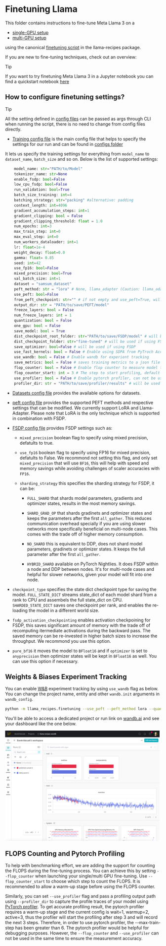 # Finetuning Llama


This folder contains instructions to fine-tune Meta Llama 3 on a

* [single-GPU setup](./singlegpu_finetuning.md)
* [multi-GPU setup](./multigpu_finetuning.md)

using the canonical [finetuning script](../../../src/llama_recipes/finetuning.py) in the llama-recipes package.

If you are new to fine-tuning techniques, check out an overview: [](./LLM_finetuning_overview.md)

> [!TIP]
> If you want to try finetuning Meta Llama 3 in a Jupyter notebook you can find a quickstart notebook [here](./quickstart_peft_finetuning.ipynb)


## How to configure finetuning settings?

> [!TIP]
> All the setting defined in [config files](../../../src/llama_recipes/configs/) can be passed as args through CLI when running the script, there is no need to change from config files directly.


* [Training config file](../../../src/llama_recipes/configs/training.py) is the main config file that helps to specify the settings for our run and can be found in [configs folder](../../../src/llama_recipes/configs/)

It lets us specify the training settings for everything from `model_name` to `dataset_name`, `batch_size` and so on. Below is the list of supported settings:

```python
    model_name: str="PATH/to/Model"
    tokenizer_name: str=None
    enable_fsdp: bool=False
    low_cpu_fsdp: bool=False
    run_validation: bool=True
    batch_size_training: int=4
    batching_strategy: str="packing" #alternative: padding
    context_length: int=4096
    gradient_accumulation_steps: int=1
    gradient_clipping: bool = False
    gradient_clipping_threshold: float = 1.0
    num_epochs: int=3
    max_train_step: int=0
    max_eval_step: int=0
    num_workers_dataloader: int=1
    lr: float=1e-4
    weight_decay: float=0.0
    gamma: float= 0.85
    seed: int=42
    use_fp16: bool=False
    mixed_precision: bool=True
    val_batch_size: int=1
    dataset = "samsum_dataset"
    peft_method: str = "lora" # None, llama_adapter (Caution: llama_adapter is currently not supported with FSDP)
    use_peft: bool=False
    from_peft_checkpoint: str="" # if not empty and use_peft=True, will load the peft checkpoint and resume the fine-tuning on that checkpoint
    output_dir: str = "PATH/to/save/PEFT/model"
    freeze_layers: bool = False
    num_freeze_layers: int = 1
    quantization: bool = False
    one_gpu: bool = False
    save_model: bool = True
    dist_checkpoint_root_folder: str="PATH/to/save/FSDP/model" # will be used if using FSDP
    dist_checkpoint_folder: str="fine-tuned" # will be used if using FSDP
    save_optimizer: bool=False # will be used if using FSDP
    use_fast_kernels: bool = False # Enable using SDPA from PyTroch Accelerated Transformers, make use Flash Attention and Xformer memory-efficient kernels
    use_wandb: bool = False # Enable wandb for experient tracking
    save_metrics: bool = False # saves training metrics to a json file for later plotting
    flop_counter: bool = False # Enable flop counter to measure model throughput, can not be used with pytorch profiler at the same time.
    flop_counter_start: int = 3 # The step to start profiling, default is 3, which means after 3 steps of warmup stage, the profiler will start to count flops.
    use_profiler: bool = False # Enable pytorch profiler, can not be used with flop counter at the same time.
    profiler_dir: str = "PATH/to/save/profiler/results" # will be used if using profiler

```

* [Datasets config file](../../../src/llama_recipes/configs/datasets.py) provides the available options for datasets.

* [peft config file](../../../src/llama_recipes/configs/peft.py) provides the supported PEFT methods and respective settings that can be modified. We currently support LoRA and Llama-Adapter. Please note that LoRA is the only technique which is supported in combination with FSDP.

* [FSDP config file](../../../src/llama_recipes/configs/fsdp.py) provides FSDP settings such as:

    * `mixed_precision` boolean flag to specify using mixed precision, defatults to true.

    * `use_fp16` boolean flag to specify using FP16 for mixed precision, defatults to False. We recommond not setting this flag, and only set `mixed_precision` that will use `BF16`, this will help with speed and memory savings while avoiding challenges of scaler accuracies with `FP16`.

    *  `sharding_strategy` this specifies the sharding strategy for FSDP, it can be:
        * `FULL_SHARD` that shards model parameters, gradients and optimizer states, results in the most memory savings.

        * `SHARD_GRAD_OP` that shards gradinets and optimizer states and keeps the parameters after the first `all_gather`. This reduces communication overhead specially if you are using slower networks more specifically beneficial on multi-node cases. This comes with the trade off of higher memory consumption.

        * `NO_SHARD` this is equivalent to DDP, does not shard model parameters, gradinets or optimizer states. It keeps the full parameter after the first `all_gather`.

        * `HYBRID_SHARD` available on PyTorch Nightlies. It does FSDP within a node and DDP between nodes. It's for multi-node cases and helpful for slower networks, given your model will fit into one node.

* `checkpoint_type` specifies the state dict checkpoint type for saving the model. `FULL_STATE_DICT` streams state_dict of each model shard from a rank to CPU and assembels the full state_dict on CPU. `SHARDED_STATE_DICT` saves one checkpoint per rank, and enables the re-loading the model in a different world size.

* `fsdp_activation_checkpointing` enables activation checkpoining for FSDP, this saves significant amount of memory with the trade off of recomputing itermediate activations during the backward pass. The saved memory can be re-invested in higher batch sizes to increase the throughput. We recommond you use this option.

* `pure_bf16` it moves the  model to `BFloat16` and if `optimizer` is set to `anyprecision` then optimizer states will be kept in `BFloat16` as well. You can use this option if necessary.


## Weights & Biases Experiment Tracking

You can enable [W&B](https://wandb.ai/) experiment tracking by using `use_wandb` flag as below. You can change the project name, entity and other `wandb.init` arguments in `wandb_config`.

```bash
python -m llama_recipes.finetuning --use_peft --peft_method lora --quantization --model_name /path_of_model_folder/8B --output_dir Path/to/save/PEFT/model --use_wandb
```
You'll be able to access a dedicated project or run link on [wandb.ai](https://wandb.ai) and see your dashboard like the one below.
<div style="display: flex;">
    <img src="../../../docs/img/wandb_screenshot.png" alt="wandb screenshot" width="500" />
</div>

## FLOPS Counting and Pytorch Profiling

To help with benchmarking effort, we are adding the support for counting the FLOPS during the fine-tuning process. You can achieve this by setting `--flop_counter` when launching your single/multi GPU fine-tuning. Use `--flop_counter_start` to choose which step to count the FLOPS. It is recommended to allow a warm-up stage before using the FLOPS counter.

Similarly, you can set `--use_profiler` flag and pass a profiling output path using `--profiler_dir` to capture the profile traces of your model using [PyTorch profiler](https://pytorch.org/tutorials/intermediate/tensorboard_profiler_tutorial.html). To get accurate profiling result, the pytorch profiler requires a warm-up stage and the current config is wait=1, warmup=2, active=3, thus the profiler will start the profiling after step 3 and will record the next 3 steps. Therefore, in order to use pytorch profiler, the --max-train-step has been greater than 6.  The pytorch profiler would be helpful for debugging purposes. However, the `--flop_counter` and `--use_profiler` can not be used in the same time to ensure the measurement accuracy.
